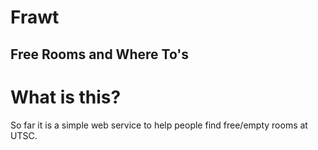 # Frawt
Free Rooms and Where To's
-----
# What is this?
So far it is a simple web service to help people find free/empty rooms at UTSC.
